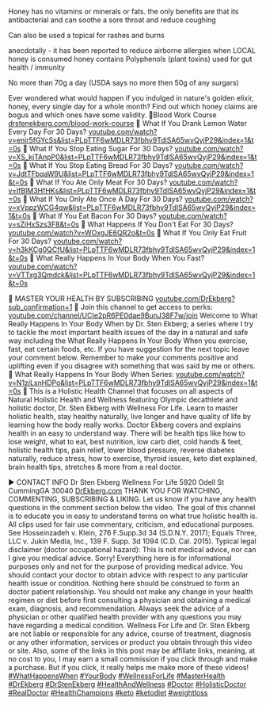 Honey has no vitamins or minerals or fats. 
the only benefits are that its antibacterial and can soothe a sore throat and reduce coughing

Can also be used a topical for rashes and burns

anecdotally - it has been reported to reduce airborne allergies when LOCAL honey is consumed 
 honey contains Polyphenols (plant toxins)
 used for gut health / immunity

No more than 70g a day (USDA says no more then 50g of any surgars)


Ever wondered what would happen if you indulged in nature's golden elixir, honey, every single day for a whole month? Find out which honey claims are bogus and which ones have some validity. 
🔴Blood Work Course [drstenekberg.com/blood-work-course](https://www.drstenekberg.com/blood-work-course) 
🔷 What If You Drank Lemon Water Every Day For 30 Days? [youtube.com/watch?v=enir5fGYcSs&list=PLpTTF6wMDLR73fbhy9TdlSA65wvQyjP29&index=1&t=0s](https://www.youtube.com/watch?v=enir5fGYcSs&list=PLpTTF6wMDLR73fbhy9TdlSA65wvQyjP29&index=1&t=0s) 
🔷 What If You Stop Eating Sugar For 30 Days? [youtube.com/watch?v=XS_kjTAnpP0&list=PLpTTF6wMDLR73fbhy9TdlSA65wvQyjP29&index=1&t=0s](https://www.youtube.com/watch?v=XS_kjTAnpP0&list=PLpTTF6wMDLR73fbhy9TdlSA65wvQyjP29&index=1&t=0s) 
🔷 What If You Stop Eating Bread For 30 Days? [youtube.com/watch?v=JdtTFbqaW9U&list=PLpTTF6wMDLR73fbhy9TdlSA65wvQyjP29&index=1&t=0s](https://www.youtube.com/watch?v=JdtTFbqaW9U&list=PLpTTF6wMDLR73fbhy9TdlSA65wvQyjP29&index=1&t=0s) 
🔷 What If You Ate Only Meat For 30 Days? [youtube.com/watch?v=IfBlM3HfHKs&list=PLpTTF6wMDLR73fbhy9TdlSA65wvQyjP29&index=1&t=0s](https://www.youtube.com/watch?v=IfBlM3HfHKs&list=PLpTTF6wMDLR73fbhy9TdlSA65wvQyjP29&index=1&t=0s) 
🔷 What If You Only Ate Once A Day For 30 Days? [youtube.com/watch?v=xVppzWCG4qw&list=PLpTTF6wMDLR73fbhy9TdlSA65wvQyjP29&index=1&t=0s](https://www.youtube.com/watch?v=xVppzWCG4qw&list=PLpTTF6wMDLR73fbhy9TdlSA65wvQyjP29&index=1&t=0s) 
🔷 What If You Eat Bacon For 30 Days? [youtube.com/watch?v=sZiHxSzs3F8&t=0s](https://www.youtube.com/watch?v=sZiHxSzs3F8&t=0s) 
🔷 What Happens If You Don't Eat For 30 Days? [youtube.com/watch?v=WOxgJE6QR2o&t=0s](https://www.youtube.com/watch?v=WOxgJE6QR2o&t=0s) 
🔷 What If You Only Eat Fruit For 30 Days? [youtube.com/watch?v=h3kKCg0QCfU&list=PLpTTF6wMDLR73fbhy9TdlSA65wvQyjP29&index=1&t=0s](https://www.youtube.com/watch?v=h3kKCg0QCfU&list=PLpTTF6wMDLR73fbhy9TdlSA65wvQyjP29&index=1&t=0s) 
🔷 What Really Happens In Your Body When You Fast? [youtube.com/watch?v=VTTxg3Qmdck&list=PLpTTF6wMDLR73fbhy9TdlSA65wvQyjP29&index=1&t=0s](https://www.youtube.com/watch?v=VTTxg3Qmdck&list=PLpTTF6wMDLR73fbhy9TdlSA65wvQyjP29&index=1&t=0s) 

🔴 MASTER YOUR HEALTH BY SUBSCRIBING [youtube.com/DrEkberg?sub_confirmation=1](https://www.youtube.com/DrEkberg?sub_confirmation=1) 
🔴 Join this channel to get access to perks: [youtube.com/channel/UCIe2pR6PE0dae9BunJ38F7w/join](https://www.youtube.com/channel/UCIe2pR6PE0dae9BunJ38F7w/join) Welcome to What Really Happens In Your Body When by Dr. Sten Ekberg; a series where I try to tackle the most important health issues of the day in a natural and safe way including the What Really Happens In Your Body When you exercise, fast, eat certain foods, etc. If you have suggestion for the next topic leave your comment below. Remember to make your comments positive and uplifting even if you disagree with something that was said by me or others. 
🔷 What Really Happens In Your Body When Series: [youtube.com/watch?v=N1zjLsnHDPo&list=PLpTTF6wMDLR73fbhy9TdlSA65wvQyjP29&index=1&t=0s](https://www.youtube.com/watch?v=N1zjLsnHDPo&list=PLpTTF6wMDLR73fbhy9TdlSA65wvQyjP29&index=1&t=0s) 🌿 This is a Holistic Health Channel that focuses on all aspects of Natural Holistic Health and Wellness featuring Olympic decathlete and holistic doctor, Dr. Sten Ekberg with Wellness For Life. Learn to master holistic health, stay healthy naturally, live longer and have quality of life by learning how the body really works. Doctor Ekberg covers and explains health in an easy to understand way. There will be health tips like how to lose weight, what to eat, best nutrition, low carb diet, cold hands & feet, holistic health tips, pain relief, lower blood pressure, reverse diabetes naturally, reduce stress, how to exercise, thyroid issues, keto diet explained, brain health tips, stretches & more from a real doctor. 

▶️ CONTACT INFO Dr Sten Ekberg Wellness For Life 5920 Odell St CummingGA 30040 [DrEkberg.com](http://www.DrEkberg.com/) THANK YOU FOR WATCHING, COMMENTING, SUBSCRIBING & LIKING. Let us know if you have any health questions in the comment section below the video. The goal of this channel is to educate you in easy to understand terms on what true holistic health is. All clips used for fair use commentary, criticism, and educational purposes. See Hosseinzadeh v. Klein, 276 F.Supp.3d 34 (S.D.N.Y. 2017); Equals Three, LLC v. Jukin Media, Inc., 139 F. Supp. 3d 1094 (C.D. Cal. 2015). Typical legal disclaimer (doctor occupational hazard): This is not medical advice, nor can I give you medical advice. Sorry! Everything here is for informational purposes only and not for the purpose of providing medical advice. You should contact your doctor to obtain advice with respect to any particular health issue or condition. Nothing here should be construed to form an doctor patient relationship. You should not make any change in your health regimen or diet before first consulting a physician and obtaining a medical exam, diagnosis, and recommendation. Always seek the advice of a physician or other qualified health provider with any questions you may have regarding a medical condition. Wellness For Life and Dr. Sten Ekberg are not liable or responsible for any advice, course of treatment, diagnosis or any other information, services or product you obtain through this video or site. Also, some of the links in this post may be affiliate links, meaning, at no cost to you, I may earn a small commission if you click through and make a purchase. But if you click, it really helps me make more of these videos! [#WhatHappensWhen](https://www.youtube.com/hashtag/whathappenswhen) [#YourBody](https://www.youtube.com/hashtag/yourbody) [#WellnessForLife](https://www.youtube.com/hashtag/wellnessforlife) [#MasterHealth](https://www.youtube.com/hashtag/masterhealth) [#DrEkberg](https://www.youtube.com/hashtag/drekberg) [#DrStenEkberg](https://www.youtube.com/hashtag/drstenekberg) [#HealthAndWellness](https://www.youtube.com/hashtag/healthandwellness) [#Doctor](https://www.youtube.com/hashtag/doctor) [#HolisticDoctor](https://www.youtube.com/hashtag/holisticdoctor) [#RealDoctor](https://www.youtube.com/hashtag/realdoctor) [#HealthChampions](https://www.youtube.com/hashtag/healthchampions) [#keto](https://www.youtube.com/hashtag/keto) [#ketodiet](https://www.youtube.com/hashtag/ketodiet) [#weightloss](https://www.youtube.com/hashtag/weightloss)